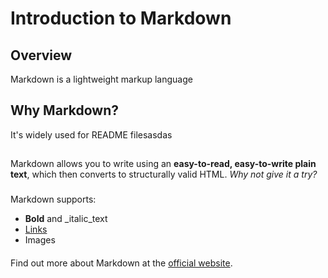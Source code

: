 # Introduction to Markdown

## Overview
Markdown is a lightweight markup language

## Why Markdown?
It's widely used for README filesasdas
##
Markdown allows you to write using an **easy-to-read, easy-to-write plain text**, which then converts to structurally valid HTML.
*Why not give it a try?*
###
Markdown supports:
- **Bold** and _italic_text
- [Links](https://www.google.com)
- Images
####
Find out more about Markdown at the [official website](https://darlingfireball.net/projects/markdown/).




